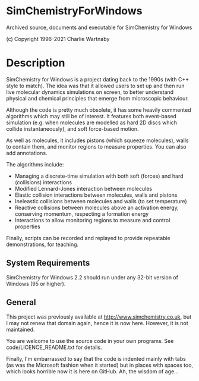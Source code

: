 # SimChemistryForWindows

Archived source, documents and executable for SimChemistry for Windows

(c) Copyright 1996-2021 Charlie Wartnaby

# Description

SimChemistry for Windows is a project dating back to the 1990s (with C++ style to match). The
idea was that it allowed users to set up and then run live molecular dynamics simulations on
screen, to better understand physical and chemical principles that emerge from
microscopic behaviour.

Although the code is pretty much obsolete, it has some heavily commented algorithms which may
still be of interest. It features both event-based simulation (e.g. when molecules are modelled
as hard 2D discs which collide instantaneously), and soft force-based motion.

As well as molecules, it includes pistons (which squeeze molecules), walls to contain them,
and monitor regions to measure properties. You can also add annotations.

The algorithms include:
* Managing a discrete-time simulation with both soft (forces) and hard (collisions) interactions
* Modified Lennard-Jones interaction between molecules
* Elastic collision interactions between molecules, walls and pistons
* Ineleastic collisions between molecules and walls (to set temperature)
* Reactive collisions between molecules above an activation energy, conserving momentum, respecting a formation energy
* Interactions to allow monitoring regions to measure and control properties

Finally, scripts can be recorded and replayed to provide repeatable demonstrations, for
teaching.

## System Requirements
SimChemistry for Windows 2.2 should run under any 32-bit version of Windows (95 or higher).

## General

This project was previously available at http://www.simchemistry.co.uk, but I may not renew
that domain again, hence it is now here. However, it is not maintained.

You are welcome to use the source code in your own programs. See code/LICENCE_README.txt
for details.

Finally, I'm embarrassed to say that the code is indented mainly with tabs (as was the
Microsoft fashion when it started) but in places with spaces too, which looks horrible
now it is here on GitHub. Ah, the wisdom of age...
